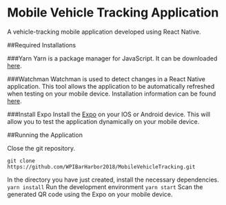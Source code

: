 # Mobile Vehicle Tracking Application
A vehicle-tracking mobile application developed using React Native.



##Required Installations

###Yarn
Yarn is a package manager for JavaScript.
It can be downloaded [here](https://yarnpkg.com/lang/en/docs/install/).

###Watchman
Watchman is used to detect changes in a React Native application. This tool allows the application to be automatically refreshed when testing on your mobile device.
Installation information can be found [here](https://facebook.github.io/watchman/docs/install.html).

###Install Expo
Install the [Expo](https://expo.io/) on your IOS or Android device. This will allow you to test the application dynamically on your mobile device.



##Running the Application

Close the git repository.

`git clone https://github.com/WPIBarHarbor2018/MobileVehicleTracking.git`

In the directory you have just created, install the necessary dependencies.
`yarn install`
Run the development environment
`yarn start`
Scan the generated QR code using the Expo on your mobile device.